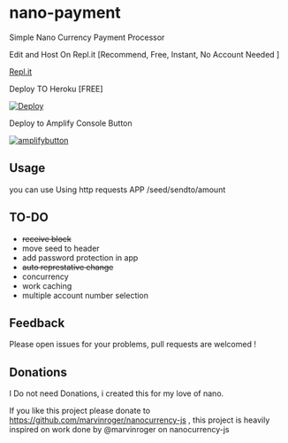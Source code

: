 # nano-payment
 Simple Nano Currency Payment Processor 

Edit and Host On Repl.it [Recommend, Free, Instant, No Account Needed ]

[Repl.it](https://repl.it/github/besoeasy/nano-payment)

Deploy TO Heroku [FREE] 

[![Deploy](https://www.herokucdn.com/deploy/button.svg)](https://heroku.com/deploy)

Deploy to Amplify Console Button

[![amplifybutton](https://oneclick.amplifyapp.com/button.svg)](https://console.aws.amazon.com/amplify/home#/deploy?repo=https://github.com/besoeasy/nano-payment)


## Usage 

you can use Using http requests 
APP /seed/sendto/amount


## TO-DO 

  - <s>receive block </s>
  - move seed to header
  - add password protection in app
  - <s>auto represtative change </s> 
  - concurrency 
  - work caching 
  - multiple account number selection

## Feedback 

Please open issues for your problems, pull requests are welcomed !

## Donations 

I Do not need Donations, i created this for my love of nano. 

If you like this project please donate to https://github.com/marvinroger/nanocurrency-js , this project is heavily inspired on work done by @marvinroger on nanocurrency-js

